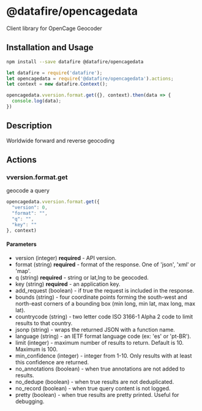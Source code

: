 # @datafire/opencagedata

Client library for OpenCage Geocoder

## Installation and Usage
```bash
npm install --save datafire @datafire/opencagedata
```

```js
let datafire = require('datafire');
let opencagedata = require('@datafire/opencagedata').actions;
let context = new datafire.Context();

opencagedata.vversion.format.get({}, context).then(data => {
  console.log(data);
})
```

## Description
Worldwide forward and reverse geocoding

## Actions
### vversion.format.get
geocode a query


```js
opencagedata.vversion.format.get({
  "version": 0,
  "format": "",
  "q": "",
  "key": ""
}, context)
```

#### Parameters
* version (integer) **required** - API version.
* format (string) **required** - format of the response. One of 'json', 'xml' or 'map'.
* q (string) **required** - string or lat,lng to be geocoded.
* key (string) **required** - an application key.
* add_request (boolean) - if true the request is included in the response.
* bounds (string) - four coordinate points forming the south-west and north-east corners of a bounding box (min long, min lat, max long, max lat).
* countrycode (string) - two letter code ISO 3166-1 Alpha 2 code to limit results to that country.
* jsonp (string) - wraps the returned JSON with a function name.
* language (string) - an IETF format language code (ex: 'es' or 'pt-BR').
* limit (integer) - maximum number of results to return. Default is 10. Maximum is 100.
* min_confidence (integer) - integer from 1-10. Only results with at least this confidence are returned.
* no_annotations (boolean) - when true annotations are not added to results.
* no_dedupe (boolean) - when true results are not deduplicated.
* no_record (boolean) - when true query content is not logged.
* pretty (boolean) - when true results are pretty printed. Useful for debugging.

